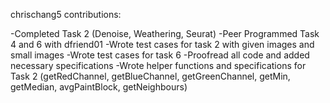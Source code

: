 chrischang5 contributions:

-Completed Task 2 (Denoise, Weathering, Seurat)
-Peer Programmed Task 4 and 6 with dfriend01
-Wrote test cases for task 2 with given images and small images
-Wrote test cases for task 6
-Proofread all code and added necessary specifications
-Wrote helper functions and specifications for Task 2 (getRedChannel, getBlueChannel, getGreenChannel, getMin, getMedian, avgPaintBlock, getNeighbours)